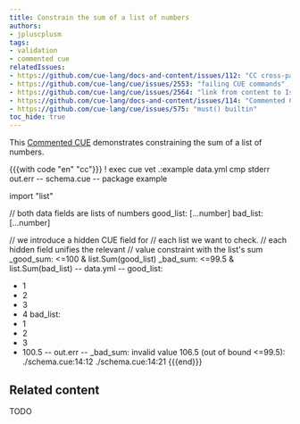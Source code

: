 ```yaml
---
title: Constrain the sum of a list of numbers
authors:
- jpluscplusm
tags:
- validation
- commented cue
relatedIssues:
- https://github.com/cue-lang/docs-and-content/issues/112: "CC cross-package adaptor"
- https://github.com/cue-lang/cue/issues/2553: "failing CUE commands"
- https://github.com/cue-lang/cue/issues/2564: "link from content to Issue"
- https://github.com/cue-lang/docs-and-content/issues/114: "Commented CUE explainer"
- https://github.com/cue-lang/cue/issues/575: "must() builtin"
toc_hide: true
---
```


This [Commented CUE](/docs/howto/about-these-guides/#commented-cue-guides)
demonstrates constraining the sum of a list of numbers.

{{{with code "en" "cc"}}}
! exec cue vet .:example data.yml
cmp stderr out.err
-- schema.cue --
package example

import "list"

// both data fields are lists of numbers
good_list: [...number]
bad_list: [...number]

// we introduce a hidden CUE field for
// each list we want to check.
// each hidden field unifies the relevant
// value constraint with the list's sum
_good_sum: <=100 & list.Sum(good_list)
_bad_sum:  <=99.5 & list.Sum(bad_list)
-- data.yml --
good_list:
  - 1
  - 2
  - 3
  - 4
bad_list:
  - 1
  - 2
  - 3
  - 100.5
-- out.err --
_bad_sum: invalid value 106.5 (out of bound <=99.5):
    ./schema.cue:14:12
    ./schema.cue:14:21
{{{end}}}

<!-- TODO: constraining these sums across package boundaries -->

## Related content

TODO

<!--
- [How-to Guide](TODO): Constraining data at source, allowing it to be imported
  across package boundaries along with its constraint
- TODO: CUE stdlib package tour, `list` package page
-->
